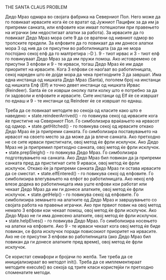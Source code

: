 THE SANTA CLAUS PROBLEM

Дедо Мраз одмара во својата фабрика на Северниот Пол. Него може да го повикаат ирвасите кога ќе се вратат од Јужниот Пацифик за да им ја припреми санката, или елфовите кои имаат потешкотии при правењето на играчки (им недостигаат алатки за работа). За ирвасите да го повикаат Дедо Мраз мора сите 9 да се вратени од нивниот одмор во тропските предели. За елфовите да го повикаат да им донесе алатки мора 3 од нив да се присутни во работилницата (за да не мора постојано секој елф да го малтретира :-D ). 9 - тиот ирвас и 3 - тиот елф го повикуваат Дедо Мраз за да им пружи помош. Ако истовремено се присутни 3 елфови и 9 - те ирваси, тогаш Дедо Мраз ќе им даде приоритет на ирвасите. Кога 3 елфови се наоѓаат во работилницата, секој нареден што ќе дојде мора да чека претходните 3 да завршат.
Има една инстанца од нишката Дедо Мраз (Santa), поголем број на инстанци од нишката Елф (Elf) и точно девет инстанци од нишката Ирвас (Reindeer). Santa ќе се изврши онолку пати колку што е потребно за да ги задоволи и елфовите и ирвасите. Сите инстанци од Elf ќе се извршат по еднаш и 9 - те инстанци од Reindeer ќе се извршат по еднаш.

Треба да се повикаат методите во секоја од класите како што е наведено:
•	state.reindeerArrived() - го повикува секој од ирвасите кога ќе пристигне на Северниот Пол. Го симболизира враќањето на ирвасот од одмор.
•	state.getHitched() - го повикува секој од ирвасите откако Дедо Мраз ќе ја припреми санката. Го симболизира поставувањето на ирвасот на своето место за да може да ја влече санката. Ако претходно не се сите ирваси пристигнати, овој метод ќе фрли исклучок. Ако Дедо Мраз не ја припремил претходно санката, овој метод ќе фрли исклучок.
•	state.prepSleigh() - го повикува Дедо Мраз. Го симболизира подготвувањето на санката. Ако Дедо Мраз бил повикан да ја припреми санката пред да пристигнат сите 9 ирваси, овој метод ќе фрли исклучок. Откако ќе ја припреми санката Дедо Мраз ги остава ирвасите да се сместат.
•	state.elfEntered() - го повикува секој од елфовите. Го симболизира влегувањето на елфот во работилницата. Ако некој елф влезе додека во работилницата има уште елфови кои работат или чекаат Дедо Мраз да им ги донесе алатките, овој метод ќе фрли исклучок.
•	state.getHelp() - го повикува секој од елфовите. Го симболизира земањето на алатките од Дедо Мраз и завршувањето со својата работа на правење играчки. Ако при првиот повик на овој метод немало 3 елфови кои чекаат помош, овој метод ќе фрли исклучок. Ако Дедо Мраз не ги има донесено алатките, овој метод ќе фрли исклучок.
•	state.helpElves() - го повикува Дедо Мраз. Го симболизира носењето на алатки на елфовите. Ако 9 - те ирваси чекаат кога овој метод ќе биде повикан, се фрла исклучок поради повисокиот приоритет на ирвасите. Ако не се присутни 3 елфови во работилницата (ако Дедо Мраз бил повикан да ги донесе алатките пред време), овој метод ќе фрли исклучок.

Се користат семафори и бројачи по желба. Тие треба да се иницијализираат во методот init(). Треба да се имплементираат методите execute() во секоја од трите класи користејќи ги претходно споменатите методи.
